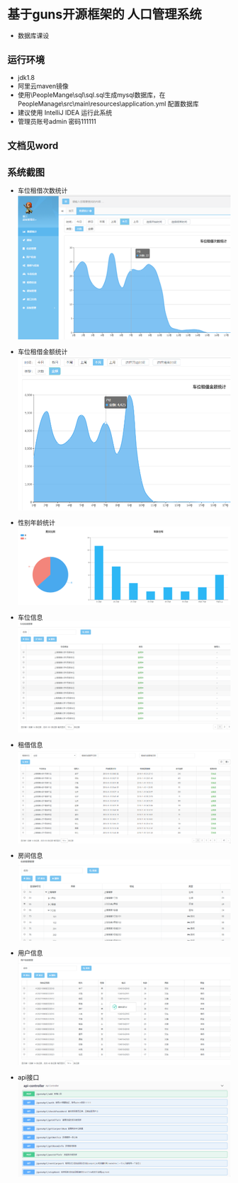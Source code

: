# 基于guns开源框架的 人口管理系统

* 数据库课设

## 运行环境

* jdk1.8
* 阿里云maven镜像
* 使用\PeopleMange\sql\sql.sql生成mysql数据库，在PeopleManage\src\main\resources\application.yml 配置数据库
* 建议使用 IntelliJ IDEA 运行此系统
* 管理员账号admin 密码111111

## 文档见word

## 系统截图



* 车位租借次数统计
![Image text](https://github.com/lancelee98/PeopleMange/blob/master/img-folder/data1.png?raw=true)

* 车位租借金额统计
![Image text](https://github.com/lancelee98/PeopleMange/blob/master/img-folder/data2.png?raw=true)

* 性别年龄统计
![Image text](https://github.com/lancelee98/PeopleMange/blob/master/img-folder/data3.png?raw=true)

* 车位信息
![Image text](https://github.com/lancelee98/PeopleMange/blob/master/img-folder/carport.png?raw=true)

* 租借信息
![Image text](https://github.com/lancelee98/PeopleMange/blob/master/img-folder/rent.png?raw=true)

* 房间信息
![Image text](https://github.com/lancelee98/PeopleMange/blob/master/img-folder/room1.png?raw=true)

* 用户信息
![Image text](https://github.com/lancelee98/PeopleMange/blob/master/img-folder/user.png?raw=true)

* api接口
![Image text](https://github.com/lancelee98/PeopleMange/blob/master/img-folder/api.jpg?raw=true)
